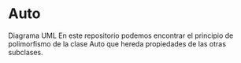 # Auto
Diagrama UML
En este repositorio podemos encontrar el principio de polimorfismo de la clase Auto que hereda propiedades de las otras subclases.

